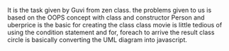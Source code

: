 It is the task given by Guvi from zen class. the problems given to us is based on the OOPS concept with class and constructor
Person and uberprice is the basic for creating the class
class movie is little tedious of using the condition statement and for, foreach to arrive the result
class circle is basically converting the UML diagram into javascript. 
